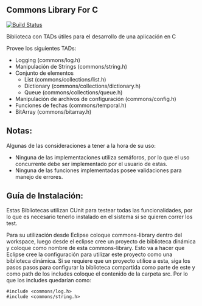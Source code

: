 ## Commons Library For C ##

[![Build Status](https://travis-ci.org/sisoputnfrba/so-commons-library.png?branch=master)](https://travis-ci.org/sisoputnfrba/so-commons-library)

Biblioteca con TADs útiles para el desarrollo de una aplicación en C

Provee los siguientes TADs:

* Logging (commons/log.h)
* Manipulación de Strings (commons/string.h)
* Conjunto de elementos
  * List (commons/collections/list.h)
  * Dictionary (commons/collections/dictionary.h)
  * Queue (commons/collections/queue.h)
* Manipulación de archivos de configuración (commons/config.h)
* Funciones de fechas (commons/temporal.h)
* BitArray (commons/bitarray.h)

## Notas: ##

Algunas de las consideraciones a tener a la hora de su uso:

* Ninguna de las implementaciones utiliza semáforos, por lo que el uso concurrente debe ser implementado por el usuario de estas.
* Ninguna de las funciones implementadas posee validaciones para manejo de errores.

## Guía de Instalación: ##

Estas Bibliotecas utilizan CUnit para testear todas las funcionalidades, por lo que es necesario tenerlo instalado en el sistema si se quieren correr los test.

Para su utilización desde Eclipse coloque commons-library dentro del workspace, luego desde el eclipse cree un proyecto de biblioteca dinámica y coloque como nombre de esta commons-library. Esto va a hacer que Eclipse cree la configuración para utilizar este proyecto como una biblioteca dinámica.
Si se requiere que un proyecto utilice a esta, siga los pasos pasos para configurar la biblioteca compartida como parte de este y como path de los includes coloque el contenido de la carpeta src. Por lo que los includes quedarían como:

	#include <commons/log.h>
	#include <commons/string.h>


